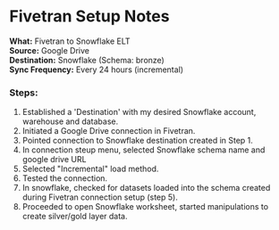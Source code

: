 # Fivetran Setup Notes


**What:** Fivetran to Snowflake ELT   
**Source:** Google Drive  
**Destination:** Snowflake (Schema: bronze)  
**Sync Frequency:** Every 24 hours (incremental)  

### Steps:
1. Established a 'Destination' with my desired Snowflake account, warehouse and database.
2. Initiated a Google Drive connection in Fivetran.
3. Pointed connection to Snowflake destination created in Step 1.
5. In connection steup menu, selected Snowflake schema name and google drive URL
6. Selected "Incremental" load method.
7. Tested the connection. 
8. In snowflake, checked for datasets loaded into the schema created during Fivetran connection setup (step 5).
9. Proceeded to open Snowflake worksheet, started manipulations to create silver/gold layer data.


